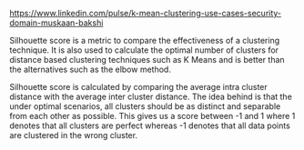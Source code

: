 
https://www.linkedin.com/pulse/k-mean-clustering-use-cases-security-domain-muskaan-bakshi

Silhouette score is a metric to compare the effectiveness of a clustering technique. It is also used to calculate the optimal number of clusters for distance based clustering techniques such as K Means and is better than the alternatives such as the elbow method.

Silhouette score is calculated by comparing the average intra cluster distance with the average inter cluster distance. The idea behind is that the under optimal scenarios, all clusters should be as distinct and separable from each other as possible. This gives us a score between -1 and 1 where 1 denotes that all clusters are perfect whereas -1 denotes that all data points are clustered in the wrong cluster.
